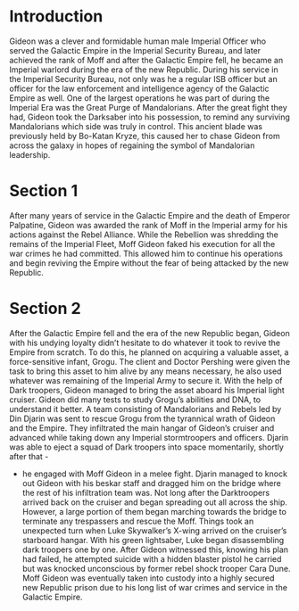 # Introduction

Gideon was a clever and formidable human male Imperial Officer who served the Galactic Empire in the Imperial Security Bureau, and later achieved the rank of Moff and after the Galactic Empire fell, he became an Imperial warlord during the era of the new Republic.
During his service in the Imperial Security Bureau, not only was he a regular ISB officer but an officer for the law enforcement and intelligence agency of the Galactic Empire as well.
One of the largest operations he was part of during the Imperial Era was the Great Purge of Mandalorians.
After the great fight they had, Gideon took the Darksaber into his possession, to remind any surviving Mandalorians which side was truly in control.
This ancient blade was previously held by Bo-Katan Kryze, this caused her to chase Gideon from across the galaxy in hopes of regaining the symbol of Mandalorian leadership.

# Section 1

After many years of service in the Galactic Empire and the death of Emperor Palpatine,
Gideon was awarded the rank of Moff in the Imperial army for his actions against the Rebel Alliance.
While the Rebellion was shredding the remains of the Imperial Fleet, Moff Gideon faked his execution for all the war crimes he had committed.
This allowed him to continue his operations and begin reviving the Empire without the fear of being attacked by the new Republic.

# Section 2

After the Galactic Empire fell and the era of the new Republic began, Gideon with his undying loyalty didn’t hesitate to do whatever it took to revive the Empire from scratch.
To do this, he planned on acquiring a valuable asset, a force-sensitive infant, Grogu.
The client and Doctor Pershing were given the task to bring this asset to him alive by any means necessary, he also used whatever was remaining of the Imperial Army to secure it.
With the help of Dark troopers, Gideon managed to bring the asset aboard his Imperial light cruiser.
Gideon did many tests to study Grogu’s abilities and DNA, to understand it better.
A team consisting of Mandalorians and Rebels led by Din Djarin was sent to rescue Grogu from the tyrannical wrath of Gideon and the Empire.
They infiltrated the main hangar of Gideon’s cruiser and advanced while taking down any Imperial stormtroopers and officers.
Djarin was able to eject a squad of Dark troopers into space momentarily, shortly after that -

- he engaged with Moff Gideon in a melee fight.
  Djarin managed to knock out Gideon with
  his beskar staff and dragged him on the bridge where the rest of his infiltration team was.
  Not long after the Darktroopers arrived back on the cruiser and began spreading out all across the ship.
  However, a large portion of them began marching towards the bridge to terminate any trespassers and rescue the Moff.
  Things took an unexpected turn when Luke Skywalker’s X-wing arrived on the cruiser’s starboard hangar.
  With his green lightsaber, Luke began disassembling dark troopers one by one.
  After Gideon witnessed this, knowing his plan had failed, he attempted suicide with a hidden blaster pistol he carried but was knocked unconscious by former rebel shock trooper Cara Dune.
  Moff Gideon was eventually taken into custody into a highly secured new Republic prison due to his long list of war crimes and service in the Galactic Empire.
